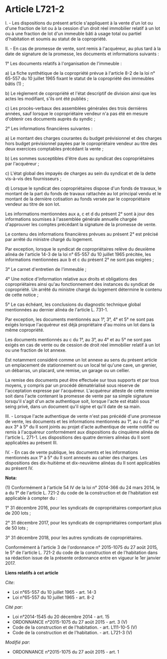 # Article L721-2

I. - Les dispositions du présent article s'appliquent à la vente d'un lot ou d'une fraction de lot ou à la cession d'un droit
réel immobilier relatif à un lot ou à une fraction de lot d'un immeuble bâti à usage total ou partiel d'habitation et soumis
au statut de la copropriété.

II. - En cas de promesse de vente, sont remis à l'acquéreur, au plus tard à la date de signature de la promesse, les
documents et informations suivants : 

1° Les documents relatifs à l'organisation de l'immeuble : 

a) La fiche synthétique de la copropriété prévue à l'article 8-2 de la loi n° 65-557 du 10 juillet 1965 fixant le statut de
la copropriété des immeubles bâtis (1) ; 

b) Le règlement de copropriété et l'état descriptif de division ainsi que les actes les modifiant, s'ils ont été publiés ; 

c) Les procès-verbaux des assemblées générales des trois dernières années, sauf lorsque le copropriétaire vendeur n'a pas été
en mesure d'obtenir ces documents auprès du syndic ; 

2° Les informations financières suivantes :

a) Le montant des charges courantes du budget prévisionnel et des charges hors budget prévisionnel payées par le
copropriétaire vendeur au titre des deux exercices comptables précédant la vente ; 

b) Les sommes susceptibles d'être dues au syndicat des copropriétaires par l'acquéreur ; 

c) L'état global des impayés de charges au sein du syndicat et de la dette vis-à-vis des fournisseurs ; 

d) Lorsque le syndicat des copropriétaires dispose d'un fonds de travaux, le montant de la part du fonds de travaux rattachée
au lot principal vendu et le montant de la dernière cotisation au fonds versée par le copropriétaire vendeur au titre de son
lot. 

Les informations mentionnées aux a, c et d du présent 2° sont à jour des informations soumises à l'assemblée générale
annuelle chargée d'approuver les comptes précédant la signature de la promesse de vente.

Le contenu des informations financières prévues au présent 2° est précisé par arrêté du ministre chargé du logement. 

Par exception, lorsque le syndicat de copropriétaires relève du deuxième alinéa de l'article 14-3 de la loi n° 65-557 du 10
juillet 1965 précitée, les informations mentionnées aux b et c du présent 2° ne sont pas exigées ; 

3° Le carnet d'entretien de l'immeuble ; 

4° Une notice d'information relative aux droits et obligations des copropriétaires ainsi qu'au fonctionnement des instances
du syndicat de copropriété. Un arrêté du ministre chargé du logement détermine le contenu de cette notice ; 

5° Le cas échéant, les conclusions du diagnostic technique global mentionnées au dernier alinéa de l'article L. 731-1.

Par exception, les documents mentionnés aux 1°, 3°, 4° et 5° ne sont pas exigés lorsque l'acquéreur est déjà propriétaire
d'au moins un lot dans la même copropriété.

Les documents mentionnés au c du 1°, au 3°, au 4° et au 5° ne sont pas exigés en cas de vente ou de cession de droit réel
immobilier relatif à un lot ou une fraction de lot annexe.

Est notamment considéré comme un lot annexe au sens du présent article un emplacement de stationnement ou un local tel qu'une
cave, un grenier, un débarras, un placard, une remise, un garage ou un cellier.

La remise des documents peut être effectuée sur tous supports et par tous moyens, y compris par un procédé dématérialisé sous
réserve de l'acceptation expresse par l'acquéreur. L'acquéreur atteste de cette remise soit dans l'acte contenant la promesse
de vente par sa simple signature lorsqu'il s'agit d'un acte authentique soit, lorsque l'acte est établi sous seing privé,
dans un document qu'il signe et qu'il date de sa main.

III. - Lorsque l'acte authentique de vente n'est pas précédé d'une promesse de vente, les documents et les informations
mentionnés au 1°, au c du 2° et aux 3° à 5° du II sont joints au projet d'acte authentique de vente notifié ou remis à
l'acquéreur conformément aux dispositions du cinquième alinéa de l'article L. 271-1. Les dispositions des quatre derniers
alinéas du II sont applicables au présent III.

IV. - En cas de vente publique, les documents et les informations mentionnés aux 1° à 5° du II sont annexés au cahier des
charges. Les dispositions des dix-huitième et dix-neuvième alinéas du II sont applicables au présent IV.

**Nota:**

(1) Conformément à l'article 54 IV de la loi n° 2014-366 du 24 mars 2014, le a du 1° de l'article L. 721-2 du code de la
construction et de l'habitation est applicable à compter du :

1° 31 décembre 2016, pour les syndicats de copropriétaires comportant plus de 200 lots ;

2° 31 décembre 2017, pour les syndicats de copropriétaires comportant plus de 50 lots ;

3° 31 décembre 2018, pour les autres syndicats de copropriétaires.

Conformément à l'article 3 de l'ordonnance n° 2015-1075 du 27 août 2015, le 5° de l'article L. 721-2 du code de la
construction et de l'habitation dans sa rédaction issue de la présente ordonnance entre en vigueur le 1er janvier 2017.

**Liens relatifs à cet article**

_Cite_:

  - Loi n°65-557 du 10 juillet 1965 - art. 14-3
  - Loi n°65-557 du 10 juillet 1965 - art. 8-2

_Cité par_:

  - Loi n°2014-1545 du 20 décembre 2014 - art. 15
  - ORDONNANCE n°2015-1075 du 27 août 2015 - art. 3 (V)
  - Code de la construction et de l'habitation. - art. L111-10-5 (V)
  - Code de la construction et de l'habitation. - art. L721-3 (V)

_Modifié par_:

  - ORDONNANCE n°2015-1075 du 27 août 2015 - art. 1
